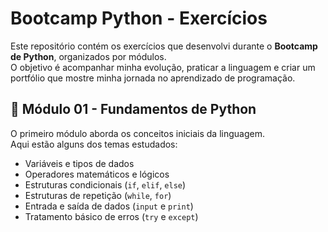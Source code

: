 # Bootcamp Python - Exercícios

Este repositório contém os exercícios que desenvolvi durante o **Bootcamp de Python**, organizados por módulos.  
O objetivo é acompanhar minha evolução, praticar a linguagem e criar um portfólio que mostre minha jornada no aprendizado de programação.




## 📝 Módulo 01 - Fundamentos de Python

O primeiro módulo aborda os conceitos iniciais da linguagem.  
Aqui estão alguns dos temas estudados:

- Variáveis e tipos de dados  
- Operadores matemáticos e lógicos  
- Estruturas condicionais (`if`, `elif`, `else`)  
- Estruturas de repetição (`while`, `for`)  
- Entrada e saída de dados (`input` e `print`)  
- Tratamento básico de erros (`try` e `except`)